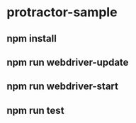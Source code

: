 # protractor-sample

## npm install
## npm run webdriver-update
## npm run webdriver-start
## npm run test
